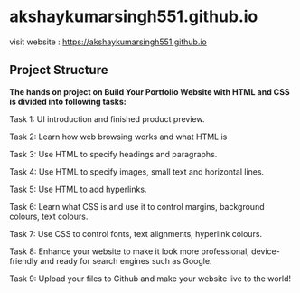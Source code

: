 # akshaykumarsingh551.github.io

visit website : https://akshaykumarsingh551.github.io
## Project Structure 

**The hands on project on Build Your Portfolio Website with HTML and CSS is divided into following tasks:**

Task 1: UI introduction and finished product preview.

Task 2: Learn how web browsing works and what HTML is

Task 3: Use HTML to specify headings and paragraphs.

Task 4: Use HTML to specify images, small text and horizontal lines.

Task 5: Use HTML to add hyperlinks.

Task 6: Learn what CSS is and use it to control margins, background colours, text colours.

Task 7: Use CSS to control fonts, text alignments, hyperlink colours.

Task 8: Enhance your website to make it look more professional, device-friendly and ready for search engines such as Google.

Task 9: Upload your files to Github and make your website live to the world!
